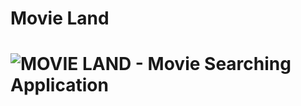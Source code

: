 <h1> Movie Land <h1/> 

![MOVIE LAND - Movie Searching Application ](https://i.ibb.co/DKxNMkc/Movie-Land.png)



<img href="https://movie-land-iamsohanjain.vercel.app/"/>


